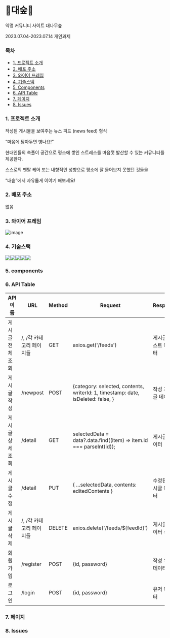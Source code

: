 # 🎋대숲🎋

익명 커뮤니티 사이트 대나무숲

2023.07.04-2023.07.14 개인과제

### 목차

- [1. 프로젝트 소개](#1-프로젝트-소개)
- [2. 배포 주소](#2-배포-주소)
- [3. 와이어 프레임](#3-와이어-프레임)
- [4. 기술스택](#4-기술스택)
- [5. Components](#5-components)
- [6. API Table](#6-api-table)
- [7. 페이지](#7-페이지)
- [8. Issues](#8-issues)

### 1. 프로젝트 소개

작성된 게시물을 보여주는 뉴스 피드 (news feed) 형식

“마음에 담아두면 병나요!”

현대인들의 속풀이 공간으로 평소에 쌓인 스트레스를 마음껏 발산할 수 있는 커뮤니티를 제공한다.

스스로의 멘탈 케어 또는 내향적인 성향으로 평소에 잘 물어보지 못했던 것들을

“대숲”에서 자유롭게 이야기 해보세요!

### 2. 배포 주소

없음

### 3. 와이어 프레임

![image](https://github.com/HyunseoY/GOE_CINEMA/assets/130683029/13e132c8-cc87-49fd-9b4b-14193cf5a626)

### 4. 기술스택

<img src="https://img.shields.io/badge/javascript-F7DF1E?style=for-the-badge&logo=javascript&logoColor=white"><img src="https://img.shields.io/badge/html-E34F26?style=for-the-badge&logo=html5&logoColor=white"><img src="https://img.shields.io/badge/react-61DAFB?style=for-the-badge&logo=react&logoColor=white"><img src="https://img.shields.io/badge/redux-764ABC?style=for-the-badge&logo=redux&logoColor=white"><img src="https://img.shields.io/badge/styledcomponents-DB7093?style=for-the-badge&logo=styledcomponents&logoColor=white">

### 5. components

### 6. API Table

| API 이름         | URL                      | Method | Request                                                                          | Response             |
| ---------------- | ------------------------ | ------ | -------------------------------------------------------------------------------- | -------------------- |
| 게시글 전체 조회 | /, /각 카테고리 페이지들 | GET    | axios.get('/feeds')                                                              | 게시글 리스트 데이터 |
| 게시글 작성      | /newpost                 | POST   | {category: selected, contents, writerId: 1, timestamp: date, isDeleted: false, } | 작성 게시글 데이터   |
| 게시글 상세 조회 | /detail                  | GET    | selectedData = data?.data.find((item) => item.id === parseInt(id));              | 게시글 데이터        |
| 게시글 수정      | /detail                  | PUT    | { ...selectedData, contents: editedContents }                                    | 수정된 게시글 데이터 |
| 게시글 삭제      | /, /각 카테고리 페이지들 | DELETE | axios.delete('/feeds/${feedId}')                                                 | 게시글 데이터 삭제   |
| 회원가입         | /register                | POST   | {id, password}                                                                   | 작성 유저 데이터     |
| 로그인           | /login                   | POST   | {id, password}                                                                   | 유저 데이터          |

### 7. 페이지

### 8. Issues
